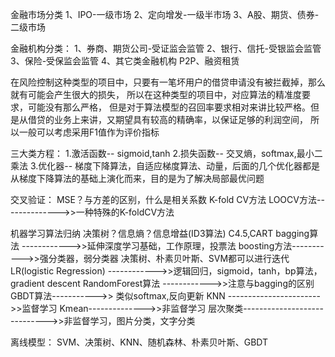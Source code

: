金融市场分类
    1、IPO-一级市场
    2、定向增发-一级半市场
    3、A股、期货、债券-二级市场

金融机构分类：
    1、券商、期货公司-受证监会监管
    2、银行、信托-受银监会监管
    3、保险-受保监会监管
    4、其它类金融机构
        P2P、融资租赁


在风险控制这种类型的项目中，只要有一笔坏用户的借贷申请没有被拦截掉，那么就有可能会产生很大的损失，
所以在这种类型的项目中，对应算法的精准度要求，可能没有那么严格，
但是对于算法模型的召回率要求相对来讲比较严格。但是从借贷的业务上来讲，又期望具有较高的精确率，以保证足够的利润空间，
所以一般可以考虑采用F1值作为评价指标





三大类方程：
    1.激活函数-- sigmoid,tanh
    2.损失函数-- 交叉熵，softmax,最小二乘法
    3.优化器-- 梯度下降算法，自适应梯度算法、动量，后面的几个优化器都是从梯度下降算法的基础上演化而来，目的是为了解决局部最优问题


交叉验证：
    MSE？与方差的区别，什么是相关系数
    K-fold CV方法
    LOOCV方法-------------->>一种特殊的K-foldCV方法


机器学习算法归纳
    决策树？信息熵？信息增益(ID3算法) C4.5,CART
    bagging算法 ------------>>延伸深度学习基础，工作原理，投票法
    boosting方法----------->>强分类器，弱分类器
        决策树、朴素贝叶斯、SVM都可以进行迭代
    LR(logistic Regression) ------------>>逻辑回归，sigmoid，tanh，bp算法，gradient descent
    RandomForest算法 ------------>>注意与bagging的区别
    GBDT算法----------->> 类似softmax,反向更新
    KNN ----------------------->>监督学习
    Kmean-------------->>非监督学习
    层次聚类----------------------------->>非监督学习，图片分类，文字分类

离线模型：
    SVM、决策树、KNN、随机森林、朴素贝叶斯、GBDT



